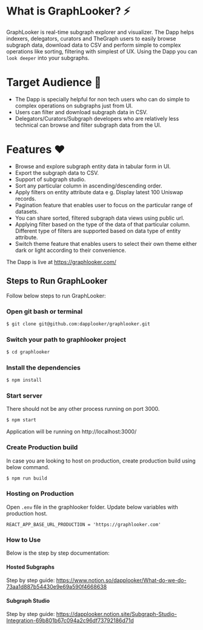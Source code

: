 # What is GraphLooker? ⚡

GraphLooker is real-time subgraph explorer and visualizer. The Dapp helps indexers, delegators, curators and TheGraph users to easily browse subgraph data, download data to CSV and perform simple to complex operations like sorting, filtering with simplest of UX. Using the Dapp you can `look deeper` into your subgraphs.

# Target Audience 👑

- The Dapp is specially helpful for non tech users who can do simple to complex operations on subgraphs just from UI.
- Users can filter and download subgraph data in CSV.
- Delegators/Curators/Subgraph developers who are relatively less technical can browse and filter subgraph data from the UI.

# Features ❤️

- Browse and explore subgraph entity data in tabular form in UI.
- Export the subgraph data to CSV.
- Support of subgraph studio.
- Sort any particular column in ascending/descending order.
- Apply filters on entity attribute data e g. Display latest 100 Uniswap records.
- Pagination feature that enables user to focus on the particular range of datasets.
- You can share sorted, filtered subgraph data views using public url.
- Applying filter based on the type of the data of that particular column. Different type of filters are supported based on data type of entity attribute.
- Switch theme feature that enables users to select their own theme either dark or light according to their convenience.

The Dapp is live at https://graphlooker.com/

## Steps to Run GraphLooker
Follow below steps to run GraphLooker:

### Open git bash or terminal

```sh
$ git clone git@github.com:dapplooker/graphlooker.git
```

### Switch your path to graphlooker project

```sh
$ cd graphlooker
```

### Install the dependencies

```sh
$ npm install
```

### Start server
There should not be any other process running on port 3000.
```sh
$ npm start
```

Application will be running on http://localhost:3000/

### Create Production build
In case you are looking to host on production, create production build using below command.
```sh
$ npm run build
```

### Hosting on Production

Open `.env` file in the graphlooker folder. Update below variables with production host.

```
REACT_APP_BASE_URL_PRODUCTION = 'https://graphlooker.com'
```

### How to Use

Below is the step by step documentation:
#### Hosted Subgraphs
Step by step guide: https://www.notion.so/dapplooker/What-do-we-do-73aa1d887b54430e9e69a590f4668638

#### Subgraph Studio
Step by step guide: https://dapplooker.notion.site/Subgraph-Studio-Integration-69b801b67c094a2c96df73792186d71d
